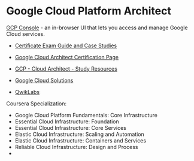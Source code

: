 # Google Cloud Platform Architect



[GCP Console](https://cloud.google.com/cloud-console/) - an in-browser UI that lets you access and manage Google Cloud services.





* [Certificate Exam Guide and Case Studies](https://cloud.google.com/certification/guides/cloud-architect/#certificate-exam-guide)
* [Google Cloud Architect Certification Page](https://cloud.google.com/certification/cloud-architect)
* [GCP - Cloud Architect - Study Resources](https://medium.com/@agasthi.kothurkar/google-certified-professional-cloud-architect-study-resources-a66f8f52aac5)

* [Google Cloud Solutions](https://cloud.google.com/solutions/)
* [QwikLabs](https://google.qwiklabs.com/catalog?locale=en)



Coursera Specialization:

* Google Cloud Platform Fundamentals: Core Infrastructure
* Essential Cloud Infrastructure: Foundation
* Essential Cloud Infrastructure: Core Services
* Elastic Cloud Infrastructure: Scaling and Automation
* Elastic Cloud Infrastructure: Containers and Services
* Reliable Cloud Infrastructure: Design and Process
* 